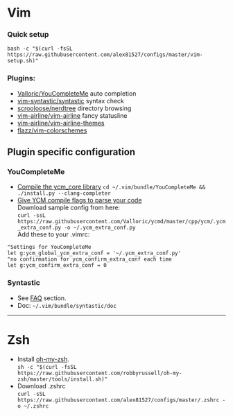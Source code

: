 # Vim  
### Quick setup 
`bash -c "$(curl -fsSL https://raw.githubusercontent.com/alex81527/configs/master/vim-setup.sh)"`

### Plugins:  
* [Valloric/YouCompleteMe](https://github.com/Valloric/YouCompleteMe) auto completion  
* [vim-syntastic/syntastic](https://github.com/vim-syntastic/syntastic)   syntax check  
* [scrooloose/nerdtree](https://github.com/scrooloose/nerdtree)  directory browsing  
* [vim-airline/vim-airline](https://github.com/vim-airline/vim-airline)  fancy statusline  
* [vim-airline/vim-airline-themes](https://github.com/vim-airline/vim-airline-themes) 
* [flazz/vim-colorschemes](https://github.com/flazz/vim-colorschemes)  

## Plugin specific configuration  
### YouCompleteMe  
* [Compile the ycm_core library](https://github.com/Valloric/YouCompleteMe#ubuntu-linux-x64)
`cd ~/.vim/bundle/YouCompleteMe && ./install.py --clang-completer`  
* [Give YCM compile flags to parse your code](https://github.com/Valloric/YouCompleteMe#c-family-semantic-completion)  
    Download sample config from here:  
    `curl -ssL https://raw.githubusercontent.com/Valloric/ycmd/master/cpp/ycm/.ycm_extra_conf.py -o ~/.ycm_extra_conf.py`  
    Add these to your .vimrc:  
```
"Settings for YouCompleteMe                                                     
let g:ycm_global_ycm_extra_conf = '~/.ycm_extra_conf.py'                        
"no confirmation for ycm_confirm_extra_conf each time                           
let g:ycm_confirm_extra_conf = 0                     
 ```
   
### Syntastic  
* See [FAQ](https://github.com/vim-syntastic/syntastic#4-faq) section.  
* Doc: `~/.vim/bundle/syntastic/doc`
----
# Zsh  
* Install [oh-my-zsh](https://github.com/robbyrussell/oh-my-zsh).  
`sh -c "$(curl -fsSL
https://raw.githubusercontent.com/robbyrussell/oh-my-zsh/master/tools/install.sh)"`  
* Download .zshrc  
`curl -sSL https://raw.githubusercontent.com/alex81527/configs/master/.zshrc
-o ~/.zshrc`  
